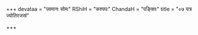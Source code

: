 +++
devataa = "पवमानः सोमः"
RShiH = "कश्यपः"
ChandaH = "पङ्क्तिः"
title = "०७ यत्र ज्योतिरजस्रं"

+++
